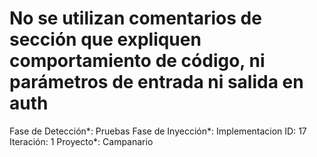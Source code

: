 # No se utilizan comentarios de sección que expliquen comportamiento de código, ni parámetros de entrada ni salida en auth

Fase de Detección*: Pruebas
Fase de Inyección*: Implementacion
ID: 17
Iteración: 1
Proyecto*: Campanario